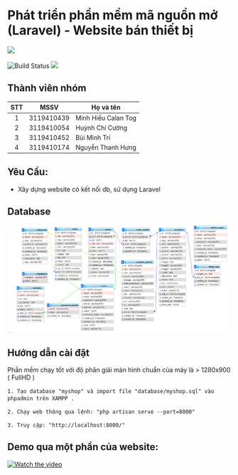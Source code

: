 # Phát triển phần mềm mã nguồn mở (Laravel) - Website bán thiết bị

![](<https://raw.githubusercontent.com/laravel/art/master/logo-lockup/5%20SVG/2%20CMYK/1%20Full%20Color/laravel-logolockup-cmyk-red.svg>)

![Build Status](https://travis-ci.org/joemccann/dillinger.svg?branch=master) ![](https://img.shields.io/github/tag/pandao/editor.md.svg)

## Thành viên nhóm

| STT |    MSSV    | Họ và tên             |
| :-: | :--------: | --------------------- |
|  1  | 3119410439 | Minh Hiếu Calan Tog   |
|  2  | 3119410054 | Huỳnh Chí Cường   |
|  3  | 3119410452 | Bùi Minh Trí   |
|  4  | 3119410174 | Nguyễn Thanh Hưng   |



## Yêu Cầu:

- Xây dựng website có kết nối db, sử dụng Laravel<br/>

## Database

![img.png](imgReadme/img.png)


## Hướng dẫn cài đặt

Phần mềm chạy tốt với độ phân giải màn hình chuẩn của máy là > 1280x900 ( FullHD )

```
1. Tạo database "myshop" và import file "database/myshop.sql" vào phpadmin trên XAMPP .
```

```
2. Chạy web thông qua lệnh: "php artisan serve --port=8000"
```
```
3. Truy cập: "http://localhost:8000/"
```
## Demo qua một phần của website: 

[![Watch the video](https://img.youtube.com/vi/lbYrthEaR8w/maxresdefault.jpg)](https://youtu.be/lbYrthEaR8w)
